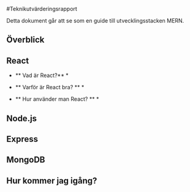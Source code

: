 #Teknikutvärderingsrapport

Detta dokument går att se som en guide till utvecklingsstacken MERN.

## Överblick

## React

* ** Vad är React?** *

* ** Varför är React bra? ** *

* ** Hur använder man React? ** *

## Node.js

## Express

## MongoDB

## Hur kommer jag igång?
